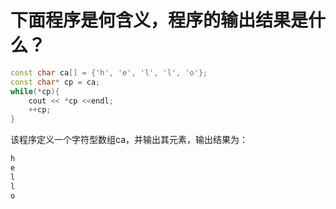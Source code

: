 # 下面程序是何含义，程序的输出结果是什么？
```c++
const char ca[] = {'h', 'e', 'l', 'l', 'o'};
const char* cp = ca;
while(*cp){
    cout << *cp <<endl;
    ++cp;
}
```
该程序定义一个字符型数组ca，并输出其元素，输出结果为：
```bash
h
e
l
l
o
```